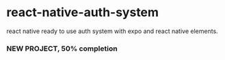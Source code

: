 # react-native-auth-system
react native ready to use auth system with expo and react native elements.

### NEW PROJECT, 50% completion
